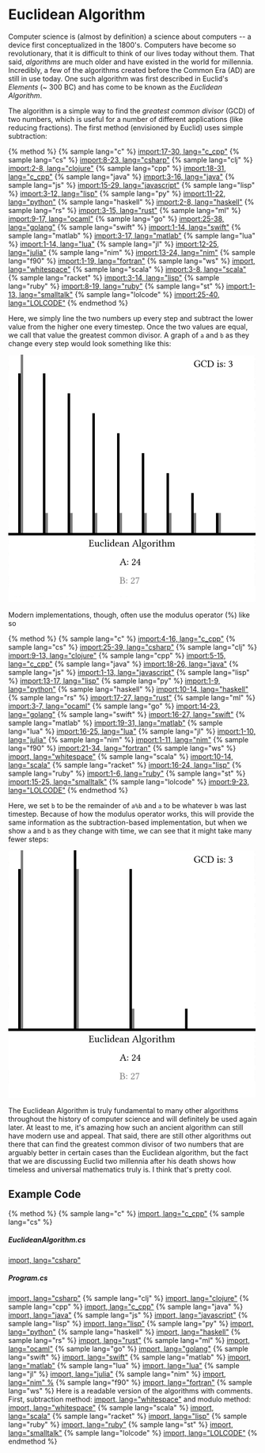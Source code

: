 # Euclidean Algorithm

Computer science is (almost by definition) a science about computers -- a device first conceptualized in the 1800's. Computers have become so revolutionary, that it is difficult to think of our lives today without them. That said, *algorithms* are much older and have existed in the world for millennia. Incredibly, a few of the algorithms created before the Common Era (AD) are still in use today. One such algorithm was first described in Euclid's *Elements* (~ 300 BC) and has come to be known as the *Euclidean Algorithm*.

The algorithm is a simple way to find the *greatest common divisor* (GCD) of two numbers, which is useful for a number of different applications (like reducing fractions). The first method (envisioned by Euclid) uses simple subtraction:

{% method %}
{% sample lang="c" %}
[import:17-30, lang="c_cpp"](code/c/euclidean_example.c)
{% sample lang="cs" %}
[import:8-23, lang="csharp"](code/csharp/EuclideanAlgorithm.cs)
{% sample lang="clj" %}
[import:2-8, lang="clojure"](code/clojure/euclidean_example.clj)
{% sample lang="cpp" %}
[import:18-31, lang="c_cpp"](code/c++/euclidean.cpp)
{% sample lang="java" %}
[import:3-16, lang="java"](code/java/EuclideanAlgo.java)
{% sample lang="js" %}
[import:15-29, lang="javascript"](code/javascript/euclidean_example.js)
{% sample lang="lisp" %}
[import:3-12, lang="lisp"](code/lisp/euclidean_algorithm.lisp)
{% sample lang="py" %}
[import:11-22, lang="python"](code/python/euclidean_example.py)
{% sample lang="haskell" %}
[import:2-8, lang="haskell"](code/haskell/euclidean_example.hs)
{% sample lang="rs" %}
[import:3-15, lang="rust"](code/rust/euclidean_example.rs)
{% sample lang="ml" %}
[import:9-17, lang="ocaml"](code/ocaml/euclidean_example.ml)
{% sample lang="go" %}
[import:25-38, lang="golang"](code/go/euclidean.go)
{% sample lang="swift" %}
[import:1-14, lang="swift"](code/swift/euclidean_algorithm.swift)
{% sample lang="matlab" %}
[import:3-17, lang="matlab"](code/matlab/euclidean.m)
{% sample lang="lua" %}
[import:1-14, lang="lua"](code/lua/euclidean.lua)
{% sample lang="jl" %}
[import:12-25, lang="julia"](code/julia/euclidean.jl)
{% sample lang="nim" %}
[import:13-24, lang="nim"](code/nim/euclid_algorithm.nim)
{% sample lang="f90" %}
[import:1-19, lang="fortran"](code/fortran/euclidean.f90)
{% sample lang="ws" %}
[import, lang="whitespace"](code/whitespace/euclidian_sub.ws)
{% sample lang="scala" %}
[import:3-8, lang="scala"](code/scala/euclidean.scala)
{% sample lang="racket" %}
[import:3-14, lang="lisp"](code/racket/euclidean_algorithm.rkt)
{% sample lang="ruby" %}
[import:8-19, lang="ruby"](code/ruby/euclidean.rb)
{% sample lang="st" %}
[import:1-13, lang="smalltalk"](code/smalltalk/euclid.st)
{% sample lang="lolcode" %}
[import:25-40, lang="LOLCODE"](code/lolcode/euclid.lol)
{% endmethod %}

Here, we simply line the two numbers up every step and subtract the lower value from the higher one every timestep. Once the two values are equal, we call that value the greatest common divisor. A graph of `a` and `b` as they change every step would look something like this:

<p>
    <img  class="center" src="res/subtraction.png" width="500" />
</p>

Modern implementations, though, often use the modulus operator (%) like so

{% method %}
{% sample lang="c" %}
[import:4-16, lang="c_cpp"](code/c/euclidean_example.c)
{% sample lang="cs" %}
[import:25-39, lang="csharp"](code/csharp/EuclideanAlgorithm.cs)
{% sample lang="clj" %}
[import:9-13, lang="clojure"](code/clojure/euclidean_example.clj)
{% sample lang="cpp" %}
[import:5-15, lang="c_cpp"](code/c++/euclidean.cpp)
{% sample lang="java" %}
[import:18-26, lang="java"](code/java/EuclideanAlgo.java)
{% sample lang="js" %}
[import:1-13, lang="javascript"](code/javascript/euclidean_example.js)
{% sample lang="lisp" %}
[import:13-17, lang="lisp"](code/lisp/euclidean_algorithm.lisp)
{% sample lang="py" %}
[import:1-9, lang="python"](code/python/euclidean_example.py)
{% sample lang="haskell" %}
[import:10-14, lang="haskell"](code/haskell/euclidean_example.hs)
{% sample lang="rs" %}
[import:17-27, lang="rust"](code/rust/euclidean_example.rs)
{% sample lang="ml" %}
[import:3-7, lang="ocaml"](code/ocaml/euclidean_example.ml)
{% sample lang="go" %}
[import:14-23, lang="golang"](code/go/euclidean.go)
{% sample lang="swift" %}
[import:16-27, lang="swift"](code/swift/euclidean_algorithm.swift)
{% sample lang="matlab" %}
[import:19-31, lang="matlab"](code/matlab/euclidean.m)
{% sample lang="lua" %}
[import:16-25, lang="lua"](code/lua/euclidean.lua)
{% sample lang="jl" %}
[import:1-10, lang="julia"](code/julia/euclidean.jl)
{% sample lang="nim" %}
[import:1-11, lang="nim"](code/nim/euclid_algorithm.nim)
{% sample lang="f90" %}
[import:21-34, lang="fortran"](code/fortran/euclidean.f90)
{% sample lang="ws" %}
[import, lang="whitespace"](code/whitespace/euclidian_mod.ws)
{% sample lang="scala" %}
[import:10-14, lang="scala"](code/scala/euclidean.scala)
{% sample lang="racket" %}
[import:16-24, lang="lisp"](code/racket/euclidean_algorithm.rkt)
{% sample lang="ruby" %}
[import:1-6, lang="ruby"](code/ruby/euclidean.rb)
{% sample lang="st" %}
[import:15-25, lang="smalltalk"](code/smalltalk/euclid.st)
{% sample lang="lolcode" %}
[import:9-23, lang="LOLCODE"](code/lolcode/euclid.lol)
{% endmethod %}

Here, we set `b` to be the remainder of `a%b` and `a` to be whatever `b` was last timestep. Because of how the modulus operator works, this will provide the same information as the subtraction-based implementation, but when we show `a` and `b` as they change with time, we can see that it might take many fewer steps:

<p>
    <img  class="center" src="res/modulus.png" width="500" />
</p>

The Euclidean Algorithm is truly fundamental to many other algorithms throughout the history of computer science and will definitely be used again later. At least to me, it's amazing how such an ancient algorithm can still have modern use and appeal. That said, there are still other algorithms out there that can find the greatest common divisor of two numbers that are arguably better in certain cases than the Euclidean algorithm, but the fact that we are discussing Euclid two millennia after his death shows how timeless and universal mathematics truly is. I think that's pretty cool.

## Example Code

{% method %}
{% sample lang="c" %}
[import, lang="c_cpp"](code/c/euclidean_example.c)
{% sample lang="cs" %}
##### EuclideanAlgorithm.cs
[import, lang="csharp"](code/csharp/EuclideanAlgorithm.cs)
##### Program.cs
[import, lang="csharp"](code/csharp/Program.cs)
{% sample lang="clj" %}
[import, lang="clojure"](code/clojure/euclidean_example.clj)
{% sample lang="cpp" %}
[import, lang="c_cpp"](code/c++/euclidean.cpp)
{% sample lang="java" %}
[import, lang="java"](code/java/EuclideanAlgo.java)
{% sample lang="js" %}
[import, lang="javascript"](code/javascript/euclidean_example.js)
{% sample lang="lisp" %}
[import, lang="lisp"](code/lisp/euclidean_algorithm.lisp)
{% sample lang="py" %}
[import, lang="python"](code/python/euclidean_example.py)
{% sample lang="haskell" %}
[import, lang="haskell"](code/haskell/euclidean_example.hs)
{% sample lang="rs" %}
[import, lang="rust"](code/rust/euclidean_example.rs)
{% sample lang="ml" %}
[import, lang="ocaml"](code/ocaml/euclidean_example.ml)
{% sample lang="go" %}
[import, lang="golang"](code/go/euclidean.go)
{% sample lang="swift" %}
[import, lang="swift"](code/swift/euclidean_algorithm.swift)
{% sample lang="matlab" %}
[import, lang="matlab"](code/matlab/euclidean.m)
{% sample lang="lua" %}
[import, lang="lua"](code/lua/euclidean.lua)
{% sample lang="jl" %}
[import, lang="julia"](code/julia/euclidean.jl)
{% sample lang="nim" %}
[import, lang="nim" %](code/nim/euclid_algorithm.nim)
{% sample lang="f90" %}
[import, lang="fortran"](code/fortran/euclidean.f90)
{% sample lang="ws" %}
Here is a readable version of the algorithms with comments. First, subtraction method:
[import, lang="whitespace"](code/whitespace/euclidian_sub_comments.ws)
and modulo method:
[import, lang="whitespace"](code/whitespace/euclidian_mod_comments.ws)
{% sample lang="scala" %}
[import, lang="scala"](code/scala/euclidean.scala)
{% sample lang="racket" %}
[import, lang="lisp"](code/racket/euclidean_algorithm.rkt)
{% sample lang="ruby" %}
[import, lang="ruby"](code/ruby/euclidean.rb)
{% sample lang="st" %}
[import, lang="smalltalk"](code/smalltalk/euclid.st)
{% sample lang="lolcode" %}
[import, lang="LOLCODE"](code/lolcode/euclid.lol)
{% endmethod %}

<script>
MathJax.Hub.Queue(["Typeset",MathJax.Hub]);
</script>
